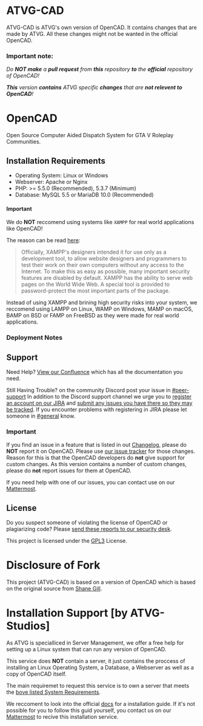 # ATVG-CAD
ATVG-CAD is ATVG's own version of OpenCAD. It contains changes that are made by ATVG. All these changes might not be wanted in the official OpenCAD.

### Important note:
*Do **NOT make** a **pull request** from **this** repository **to** the **official** repository of OpenCAD!*

***This** version **contains** ATVG specific **changes** that are **not relevent to OpenCAD**!*

# OpenCAD
Open Source Computer Aided Dispatch System for GTA V Roleplay Communities.

## Installation Requirements
* Operating System: Linux or Windows
* Webserver: Apache or Nginx
* PHP: >= 5.5.0 (Recommended), 5.3.7 (Minimum)
* Database: MySQL 5.5 or MariaDB 10.0 (Recommended)

#### Important
We do **NOT** reccomend using systems like `XAMPP` for real world applications like OpenCAD!

The reason can be read [here](https://en.wikipedia.org/wiki/XAMPP#Usage):

>Officially, XAMPP's designers intended it for use only as a development tool, to allow website designers and programmers to test their work on their own computers without any access to the Internet. To make this as easy as possible, many important security features are disabled by default. XAMPP has the ability to serve web pages on the World Wide Web. A special tool is provided to
password-protect the most important parts of the package.

Instead of using XAMPP and brining high security risks into your system, we reccomend using LAMPP on Linux, WAMP on Windows, MAMP on macOS, BAMP on BSD or FAMP on FreeBSD as they were made for real world applications.

### Deployment Notes

## Support

Need Help? [View our Confluence](https://guides.opencad.io/alldoc) which has all the documentation you need.

Still Having Trouble? on the community Discord post your issue in [#peer-support](https://discord.gg/ufBBmaN) In addition to the Discord support channel we urge you to [register an account on our JIRA](https://jira.opencad.io/secure/Signup!default.jspa) and [submit any issues you have there so they may be tracked](https://help.opencad.io/). If you encounter problems with registering in JIRA please let someone in [#general](https://discord.gg/ufBBmaN) know.

### Important

If you find an issue in a feature that is listed in out [Changelog](Changelog.md), please do **NOT** report it on OpenCAD. Please use [our issue tracker](https://gitlab.atvg-studios.at/root/OpenCAD/issues) for those changes. Reason for this is that the OpenCAD developers do **not** give support for custom changes. As this version contains a number of custom changes, please do **not** report issues for them at OpenCAD.

If you need help with one of our issues, you can contact use on our [Mattermost](https://mattermost.atvg-studios.at).

## License

Do you suspect someone of violating the license of OpenCAD or plagiarizing code? Please [send these reports to our security desk](https://security.opencad.io/).

This project is licensed under the [GPL3](LICENSE) License.

# Disclosure of Fork
This project (ATVG-CAD) is based on a version of OpenCAD which is based on the original source from [Shane Gill](https://github.com/ossified/openCad).

# Installation Support [by ATVG-Studios]
As ATVG is specialliced in Server Management, we offer a free help for setting up a Linux system that can run any version of OpenCAD.

This service does **NOT** contain a server, it just contains the proccess of installing an Linux Operating System, a Database, a Webserver as well as a copy of OpenCAD itself.

The main requiremet to request this service is to own a server that meets the [bove listed System Requirements](#installation-requirements).

We reccoment to look into the official [docs](https://guides.opencad.io/alldoc/installation-guides) for a installation guide. If it's not possible for you to follow this guid yourself, you contact us on our [Mattermost](https://mattermost.atvg-studios.at) to recive this installation service.